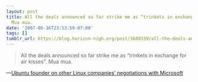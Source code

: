 ```yaml
---
layout: post
title: All the deals announced so far strike me as “trinkets in exchange for air kisses”.
  Mua mua.
date: '2007-06-16T23:53:59-07:00'
tags: []
tumblr_url: https://blog.horizon-nigh.org/post/3680339/all-the-deals-announced-so-far-strike-me-as
---
```

> All the deals announced so far strike me as “trinkets in exchange for air kisses”. Mua mua.

—[Ubuntu founder on other Linux companies’ negotiations with Microsoft](http://www.markshuttleworth.com/archives/127)

